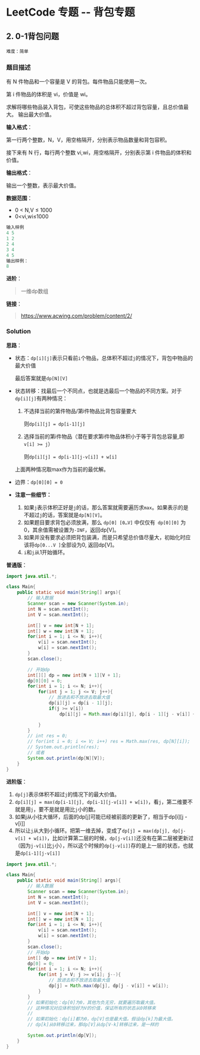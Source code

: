 # LeetCode 专题 -- 背包专题

## 2. 0-1背包问题

`难度：简单`

### 题目描述

有 N 件物品和一个容量是 V 的背包。每件物品只能使用一次。

第 i 件物品的体积是 vi，价值是 wi。

求解将哪些物品装入背包，可使这些物品的总体积不超过背包容量，且总价值最大。
输出最大价值。

**输入格式**：

第一行两个整数，N，V，用空格隔开，分别表示物品数量和背包容积。

接下来有 N 行，每行两个整数 vi,wi，用空格隔开，分别表示第 i 件物品的体积和价值。

**输出格式**：

输出一个整数，表示最大价值。

**数据范围**：

- 0 < N,V ≤ 1000
- 0<vi,wi≤1000

```matlab
输入样例
4 5
1 2
2 4
3 4
4 5
输出样例：
8
```

**进阶**：

> 一维dp数组

**链接**：
> <https://www.acwing.com/problem/content/2/>

### Solution


**思路**：

- 状态：`dp[i][j]`表示只看前`i`个物品，总体积不超过`j`的情况下，背包中物品的最大价值

    最后答案就是`dp[N][V]`

- 状态转移：找最后一个不同点，也就是选最后一个物品的不同方案。对于`dp[i][j]`有两种情况：

  1. 不选择当前的第件物品/第i件物品比背包容量要大

     则`dp[i][j] = dp[i-1][j]`

  2. 选择当前的第i件物品（潜在要求第i件物品体积小于等于背包总容量,即`v[i] >= j`）

     则`dp[i][j] = dp[i-1][j-v[i]] + w[i]`

    上面两种情况取max作为当前的最优解。

- 边界：`dp[0][0] = 0`

- **注意一些细节：**

  1. 如果` j `表示体积正好是` j `的话，那么答案就需要遍历求`max`。如果表示的是 不超过` j `的话，答案就是` dp[N][V] `。
  2. 如果题目要求背包必须放满，那么 `dp[0] [0…V]` 中仅仅有` dp[0][0]` 为0，其余值需被设置为`-INF`，返回dp[V]。
  3. 如果并没有要求必须把背包装满，而是只希望总价值尽量大，初始化时应该将`dp[0...V ]`全部设为0, 返回dp[V]。
  4. `i`和`j`从1开始循环。

**普通版**：

```java
import java.util.*;

class Main{
    public static void main(String[] args){
        // 输入数据
        Scanner scan = new Scanner(System.in);
        int N = scan.nextInt();
        int V = scan.nextInt();

        int[] v = new int[N + 1];
        int[] w = new int[N + 1];
        for(int i = 1; i <= N; i++){
            v[i] = scan.nextInt();
            w[i] = scan.nextInt();
        }
        scan.close();

        // 开始dp
        int[][] dp = new int[N + 1][V + 1];
        dp[0][0] = 0;
        for(int i = 1; i <= N; i++){
            for(int j = 1; j <= V; j++){
                // 放进去和不放进去取最大值
                dp[i][j] = dp[i - 1][j];
                if(j >= v[i])
                    dp[i][j] = Math.max(dp[i][j], dp[i - 1][j - v[i]] + w[i]);

            }
        }
        // int res = 0;
        // for(int i = 0; i <= V; i++) res = Math.max(res, dp[N][i]);
        // System.out.println(res);
        // 或者
        System.out.println(dp[N][V]);
    }
}
```

**进阶版**：

1. `dp[j]`表示体积不超过`j`的情况下的最大价值。
2. `dp[i][j] = max(dp[i-1][j], dp[i-1][j-v[i]] + w[i])`，看`j`，第二维要不就是用`j`，要不是就是用比`j`小的数。
3. 如果j从小往大循环，后面的dp[j]可能已经被前面的更新了，相当于dp[i][j - v[i]]
4. 所以让`j`从大到小循环。把第一维去掉，变成了`dp[j] = max(dp[j], dp[j-v[i] + w[i])`，比如计算第二层的时候，`dp[j-v[i]]`还没有在第二层被更新过（因为`j-v[i]`比`j`小），所以这个时候的`dp[j-v[i]]`存的是上一层的状态，也就是`dp[i-1][j-v[i]]`

```java
import java.util.*;

class Main{
    public static void main(String[] args){
        // 输入数据
        Scanner scan = new Scanner(System.in);
        int N = scan.nextInt();
        int V = scan.nextInt();

        int[] v = new int[N + 1];
        int[] w = new int[N + 1];
        for(int i = 1; i <= N; i++){
            v[i] = scan.nextInt();
            w[i] = scan.nextInt();
        }
        scan.close();
        // 开始dp
        int[] dp = new int[V + 1];
        dp[0] = 0;
        for(int i = 1; i <= N; i++){
            for(int j = V; j >= v[i]; j--){
                // 放进去和不放进去取最大值
                dp[j] = Math.max(dp[j], dp[j - v[i]] + w[i]);
            }
        }
        // 如果初始化：dp[0]为0，其他为负无穷，就要遍历取最大值。
        // 这种情况对应体积恰好为V的价值，保证所有的状态从0转移来
        //
        // 如果初始化：dp[i]都为0，dp[V]也是最大值。假设dp[k]为最大值。
        // dp[k]从0转移过来，那dp[V]从dp[V-k]转移过来，是一样的

        System.out.println(dp[V]);
    }
}
```
